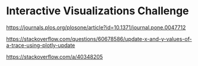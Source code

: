 # Interactive Visualizations Challenge

https://journals.plos.org/plosone/article?id=10.1371/journal.pone.0047712

https://stackoverflow.com/questions/60678586/update-x-and-y-values-of-a-trace-using-plotly-update

https://stackoverflow.com/a/40348205